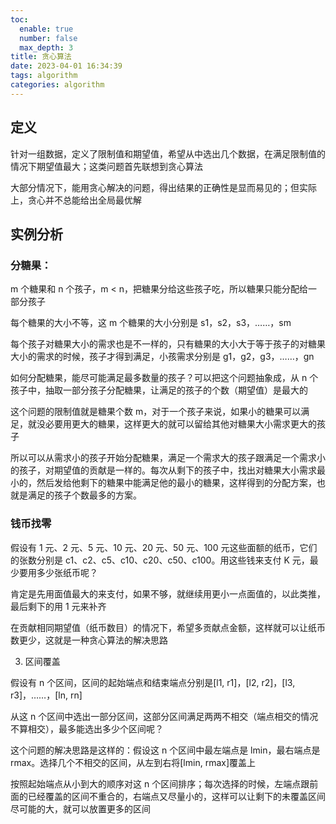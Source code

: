 ```yaml
---
toc:
  enable: true
  number: false
  max_depth: 3
title: 贪心算法
date: 2023-04-01 16:34:39
tags: algorithm
categories: algorithm
---
```


## 定义

针对一组数据，定义了限制值和期望值，希望从中选出几个数据，在满足限制值的情况下期望值最大；这类问题首先联想到贪心算法

大部分情况下，能用贪心解决的问题，得出结果的正确性是显而易见的；但实际上，贪心并不总能给出全局最优解

## 实例分析

### 分糖果：

m 个糖果和 n 个孩子，m < n，把糖果分给这些孩子吃，所以糖果只能分配给一部分孩子

每个糖果的大小不等，这 m 个糖果的大小分别是 s1，s2，s3，……，sm

每个孩子对糖果大小的需求也是不一样的，只有糖果的大小大于等于孩子的对糖果大小的需求的时候，孩子才得到满足，小孩需求分别是 g1，g2，g3，……，gn

如何分配糖果，能尽可能满足最多数量的孩子？可以把这个问题抽象成，从 n 个孩子中，抽取一部分孩子分配糖果，让满足的孩子的个数（期望值）是最大的

这个问题的限制值就是糖果个数 m，对于一个孩子来说，如果小的糖果可以满足，就没必要用更大的糖果，这样更大的就可以留给其他对糖果大小需求更大的孩子

所以可以从需求小的孩子开始分配糖果，满足一个需求大的孩子跟满足一个需求小的孩子，对期望值的贡献是一样的。每次从剩下的孩子中，找出对糖果大小需求最小的，然后发给他剩下的糖果中能满足他的最小的糖果，这样得到的分配方案，也就是满足的孩子个数最多的方案。

### 钱币找零

假设有 1 元、2 元、5 元、10 元、20 元、50 元、100 元这些面额的纸币，它们的张数分别是 c1、c2、c5、c10、c20、c50、c100。用这些钱来支付 K 元，最少要用多少张纸币呢？

肯定是先用面值最大的来支付，如果不够，就继续用更小一点面值的，以此类推，最后剩下的用 1 元来补齐

在贡献相同期望值（纸币数目）的情况下，希望多贡献点金额，这样就可以让纸币数更少，这就是一种贪心算法的解决思路

3. 区间覆盖

假设有 n 个区间，区间的起始端点和结束端点分别是[l1, r1]，[l2, r2]，[l3, r3]，……，[ln, rn]

从这 n 个区间中选出一部分区间，这部分区间满足两两不相交（端点相交的情况不算相交），最多能选出多少个区间呢？     

这个问题的解决思路是这样的：假设这 n 个区间中最左端点是 lmin，最右端点是 rmax。选择几个不相交的区间，从左到右将[lmin, rmax]覆盖上

按照起始端点从小到大的顺序对这 n 个区间排序；每次选择的时候，左端点跟前面的已经覆盖的区间不重合的，右端点又尽量小的，这样可以让剩下的未覆盖区间尽可能的大，就可以放置更多的区间